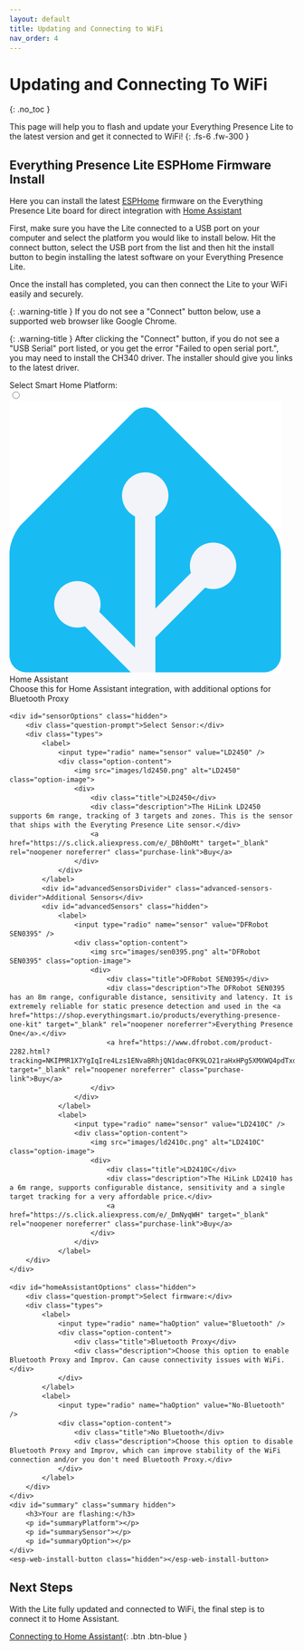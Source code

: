 ```yaml
---
layout: default
title: Updating and Connecting to WiFi
nav_order: 4
---
```


# Updating and Connecting To WiFi

{: .no_toc }

This page will help you to flash and update your Everything Presence Lite to the latest version and get it connected to WiFi!
{: .fs-6 .fw-300 }

## Everything Presence Lite ESPHome Firmware Install

Here you can install the latest [ESPHome](https://esphome.io) firmware on the Everything Presence Lite board for direct integration with [Home Assistant](https://home-assistant.io)

First, make sure you have the Lite connected to a USB port on your computer and select the platform you would like to install below. Hit the connect button, select the USB port from the list and then hit the install button to begin installing the latest software on your Everything Presence Lite.

Once the install has completed, you can then connect the Lite to your WiFi easily and securely.

{: .warning-title }
If you do not see a "Connect" button below, use a supported web browser like Google Chrome.

{: .warning-title }
After clicking the "Connect" button, if you do not see a "USB Serial" port listed, or you get the error "Failed to open serial port.", you may need to install the CH340 driver. The installer should give you links to the latest driver.

<div class="container">
    <div class="question-prompt">Select Smart Home Platform:</div>
    <div class="types">
        <label>
            <input type="radio" name="platform" value="Home Assistant" />
            <div class="option-content">
                <img src="images/home-assistant-logo.png" alt="Home Assistant" class="option-image">
                <div>
                    <div class="title">Home Assistant</div>
                    <div class="description">Choose this for Home Assistant integration, with additional options for Bluetooth Proxy</div>
                </div>
            </div>
        </label>
    </div>

    <div id="sensorOptions" class="hidden">
        <div class="question-prompt">Select Sensor:</div>
        <div class="types">
            <label>
                <input type="radio" name="sensor" value="LD2450" />
                <div class="option-content">
                    <img src="images/ld2450.png" alt="LD2450" class="option-image">
                    <div>
                        <div class="title">LD2450</div>
                        <div class="description">The HiLink LD2450 supports 6m range, tracking of 3 targets and zones. This is the sensor that ships with the Everyting Presence Lite sensor.</div>
                        <a href="https://s.click.aliexpress.com/e/_DBh0oMt" target="_blank" rel="noopener noreferrer" class="purchase-link">Buy</a>
                    </div>
                </div>
            </label>
            <div id="advancedSensorsDivider" class="advanced-sensors-divider">Additional Sensors</div>
            <div id="advancedSensors" class="hidden">
                <label>
                    <input type="radio" name="sensor" value="DFRobot SEN0395" />
                    <div class="option-content">
                        <img src="images/sen0395.png" alt="DFRobot SEN0395" class="option-image">
                        <div>
                            <div class="title">DFRobot SEN0395</div>
                            <div class="description">The DFRobot SEN0395 has an 8m range, configurable distance, sensitivity and latency. It is extremely reliable for static presence detection and used in the <a href="https://shop.everythingsmart.io/products/everything-presence-one-kit" target="_blank" rel="noopener noreferrer">Everything Presence One</a>.</div>
                            <a href="https://www.dfrobot.com/product-2282.html?tracking=NKIPMR1X7YgIqIre4Lzs1ENvaBRhjQN1dac0FK9LO21raHxHPg5XMXWQ4pdTxdlH" target="_blank" rel="noopener noreferrer" class="purchase-link">Buy</a>
                        </div>
                    </div>
                </label>
                <label>
                    <input type="radio" name="sensor" value="LD2410C" />
                    <div class="option-content">
                        <img src="images/ld2410c.png" alt="LD2410C" class="option-image">
                        <div>
                            <div class="title">LD2410C</div>
                            <div class="description">The HiLink LD2410 has a 6m range, supports configurable distance, sensitivity and a single target tracking for a very affordable price.</div>
                            <a href="https://s.click.aliexpress.com/e/_DmNyqWH" target="_blank" rel="noopener noreferrer" class="purchase-link">Buy</a>
                        </div>
                    </div>
                </label>
        </div>
    </div>

    <div id="homeAssistantOptions" class="hidden">
        <div class="question-prompt">Select firmware:</div>
        <div class="types">
            <label>
                <input type="radio" name="haOption" value="Bluetooth" />
                <div class="option-content">
                    <div class="title">Bluetooth Proxy</div>
                    <div class="description">Choose this option to enable Bluetooth Proxy and Improv. Can cause connectivity issues with WiFi.</div>
                </div>
            </label>
            <label>
                <input type="radio" name="haOption" value="No-Bluetooth" />
                <div class="option-content">
                    <div class="title">No Bluetooth</div>
                    <div class="description">Choose this option to disable Bluetooth Proxy and Improv, which can improve stability of the WiFi connection and/or you don't need Bluetooth Proxy.</div>
                </div>
            </label>
        </div>
    </div>
    <div id="summary" class="summary hidden">
        <h3>Your are flashing:</h3>
        <p id="summaryPlatform"></p>
        <p id="summarySensor"></p>
        <p id="summaryOption"></p>
    </div>
    <esp-web-install-button class="hidden"></esp-web-install-button>
</div>
</div>

## Next Steps

With the Lite fully updated and connected to WiFi, the final step is to connect it to Home Assistant.

[Connecting to Home Assistant](./Home%20Assistant/connecting-home-assistant.html){: .btn .btn-blue }

<script
    type="module"
    src="https://unpkg.com/esp-web-tools@9/dist/web/install-button.js?module"
></script>

<script>
const toggleDarkMode = document.querySelector('.js-toggle-dark-mode');

jtd.addEvent(toggleDarkMode, 'click', function(){
  if (jtd.getTheme() === 'dark') {
    jtd.setTheme('light');
    toggleDarkMode.textContent = 'Preview dark color scheme';
  } else {
    jtd.setTheme('dark');
    toggleDarkMode.textContent = 'Return to the light side';
  }
});
</script>

<script>
document.addEventListener("DOMContentLoaded", function() {
    function clearSelectedOption(groupSelector) {
        document.querySelectorAll(groupSelector + ' label').forEach(label => {
            label.classList.remove('selected-option');
        });
    }

    function handleRadioButtonChange(event, groupSelector) {
        clearSelectedOption(groupSelector);
        event.target.closest('label').classList.add('selected-option');
    }

    document.querySelectorAll('input[name="platform"]').forEach(radio => {
        radio.addEventListener("change", function(event) {
            handleRadioButtonChange(event, '.types');
            
            var selectedPlatform = event.target.value;
            var sensorOptions = document.getElementById("sensorOptions");
            var homeAssistantOptions = document.getElementById("homeAssistantOptions");
            var installButton = document.querySelector("esp-web-install-button");

            sensorOptions.classList.add("hidden");
            homeAssistantOptions.classList.add("hidden");
            installButton.classList.add("hidden");

            if (selectedPlatform === "Home Assistant") {
                sensorOptions.classList.remove("hidden");
            }
        });
    });

    document.querySelectorAll('input[name="sensor"]').forEach(sensorRadio => {
        sensorRadio.addEventListener("change", function(event) {
            handleRadioButtonChange(event, '#sensorOptions .types');
            var homeAssistantOptions = document.getElementById("homeAssistantOptions");
            homeAssistantOptions.classList.remove("hidden");
        });
    });

    document.querySelectorAll('input[name="haOption"]').forEach(optionRadio => {
        optionRadio.addEventListener("change", function(event) {
            handleRadioButtonChange(event, '#homeAssistantOptions .types');

            var installButton = document.querySelector("esp-web-install-button");
            installButton.classList.remove("hidden");

            var selectedSensor = document.querySelector('input[name="sensor"]:checked').value;
            var selectedOption = this.value;
            var selectedPlatform = document.querySelector('input[name="platform"]:checked').value;

        document.getElementById("summaryPlatform").textContent = "Platform: " + selectedPlatform;
        document.getElementById("summarySensor").textContent = "Sensor: " + selectedSensor;
        document.getElementById("summaryOption").textContent = "Firmware: " + selectedOption;
        document.getElementById("summary").classList.remove("hidden");

            if (selectedSensor === "LD2450" && selectedOption === "Bluetooth") {
                installButton.setAttribute("manifest", "https://everythingsmarthome.github.io/everything-presence-lite/everything-presence-lite-ha-manifest.json");
            } else if (selectedSensor === "LD2450" && selectedOption === "No-Bluetooth") {
                installButton.setAttribute("manifest", "https://everythingsmarthome.github.io/everything-presence-lite/everything-presence-lite-ha-no-ble-manifest.json");
            } else if (selectedSensor === "LD2410C" && selectedOption === "Bluetooth") {
                installButton.setAttribute("manifest", "https://everythingsmarthome.github.io/everything-presence-lite/everything-presence-lite-ha-ld2410-manifest.json");
            } else if (selectedSensor === "LD2410C" && selectedOption === "No-Bluetooth") {
                installButton.setAttribute("manifest", "https://everythingsmarthome.github.io/everything-presence-lite/everything-presence-lite-ha-ld2410-no-ble-manifest.json");
            } else if (selectedSensor === "DFRobot SEN0395" && selectedOption === "Bluetooth") {
                installButton.setAttribute("manifest", "https://everythingsmarthome.github.io/everything-presence-lite/everything-presence-lite-ha-sen0395-manifest.json");
            } else if (selectedSensor === "DFRobot SEN0395" && selectedOption === "No-Bluetooth") {
                installButton.setAttribute("manifest", "https://everythingsmarthome.github.io/everything-presence-lite/everything-presence-lite-ha-sen0395-no-ble-manifest.json");
            }
        });
    });
});

document.getElementById("advancedSensorsDivider").addEventListener("click", function() {
    var advancedSensors = document.getElementById("advancedSensors");
    advancedSensors.classList.toggle("hidden");
});
</script>
